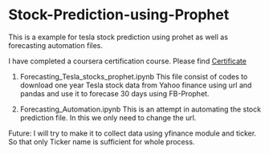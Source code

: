 # Stock-Prediction-using-Prophet
This is a example for tesla stock prediction using prohet as well as forecasting automation files.

I have completed a coursera certification course.
Please find [Certificate](https://coursera.org/share/9b84d580a2f9f8a178b9a943ea55d852)

1. Forecasting_Tesla_stocks_prophet.ipynb
This file consist of codes to download one year Tesla stock data from Yahoo finance using url and pandas and use it to forecase 30 days using FB-Prophet.

2. Forecasting_Automation.ipynb
This is an attempt in automating the stock prediction file. In this we only need to change the url.

Future:
I will try to make it to collect data using yfinance module and ticker. So that only Ticker name is sufficient for whole process.
